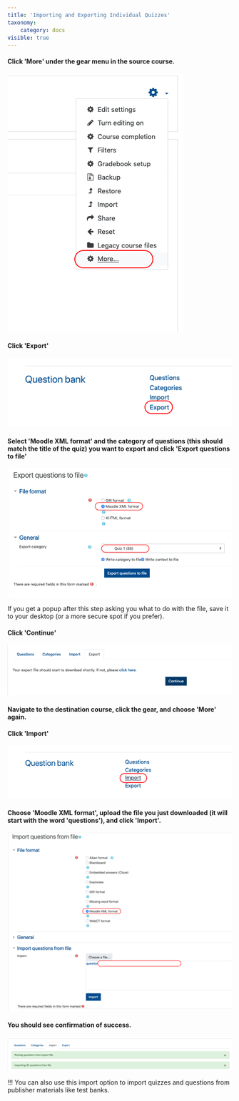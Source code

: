 ```yaml
---
title: 'Importing and Exporting Individual Quizzes'
taxonomy:
    category: docs
visible: true
---
```


#### Click 'More' under the gear menu in the source course.

![](imp-exp-1.png)

#### Click 'Export'

![](imp-exp-2.png)

#### Select 'Moodle XML format' and the category of questions (this should match the title of the quiz) you want to export and click 'Export questions to file'

![](imp-exp-3.png)

If you get a popup after this step asking you what to do with the file, save it to your desktop (or a more secure spot if you prefer).

#### Click 'Continue'

![](imp-exp-4.png)

#### Navigate to the destination course, click the gear, and choose 'More' again.

#### Click 'Import'

![](imp-exp-5.png)

#### Choose 'Moodle XML format', upload the file you just downloaded (it will start with the word 'questions'), and click 'Import'.

![](imp-exp-6.png)

#### You should see confirmation of success.

![](imp-exp-7.png)

!!! You can also use this import option to import quizzes and questions from publisher materials like test banks.
